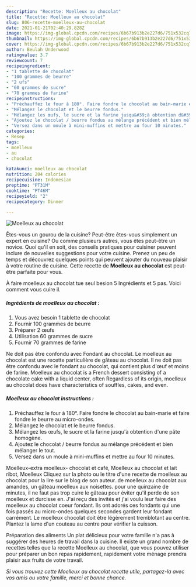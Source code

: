```yaml
---
description: "Recette: Moelleux au chocolat"
title: "Recette: Moelleux au chocolat"
slug: 806-recette-moelleux-au-chocolat
date: 2021-01-21T02:40:29.828Z
image: https://img-global.cpcdn.com/recipes/6b67b913b2e227d6/751x532cq70/moelleux-au-chocolat-photo-principale-de-la-recette.jpg
thumbnail: https://img-global.cpcdn.com/recipes/6b67b913b2e227d6/751x532cq70/moelleux-au-chocolat-photo-principale-de-la-recette.jpg
cover: https://img-global.cpcdn.com/recipes/6b67b913b2e227d6/751x532cq70/moelleux-au-chocolat-photo-principale-de-la-recette.jpg
author: Beulah Underwood
ratingvalue: 3.7
reviewcount: 7
recipeingredient:
- "1 tablette de chocolat"
- "100 grammes de beurre"
- "2 ufs"
- "60 grammes de sucre"
- "70 grammes de farine"
recipeinstructions:
- "Préchauffez le four à 180°. Faire fondre le chocolat au bain-marie et faire fondre le beurre au micro-ondes."
- "Mélangez le chocolat et le beurre fondus."
- "Mélangez les œufs, le sucre et la farine jusqu&#39;à obtention d&#39;une pâte homogène."
- "Ajoutez le chocolat / beurre fondus au mélange précédent et bien mélanger le tout."
- "Versez dans un moule à mini-muffins et mettre au four 10 minutes."
categories:
- Resep
tags:
- moelleux
- au
- chocolat

katakunci: moelleux au chocolat 
nutrition: 204 calories
recipecuisine: Indonesian
preptime: "PT31M"
cooktime: "PT46M"
recipeyield: "2"
recipecategory: Dinner

---
```



![Moelleux au chocolat](https://img-global.cpcdn.com/recipes/6b67b913b2e227d6/751x532cq70/moelleux-au-chocolat-photo-principale-de-la-recette.jpg)

Êtes-vous un gourou de la cuisine? Peut-être êtes-vous simplement un expert en cuisine? Ou comme plusieurs autres, vous êtes peut-être un novice. Quoi qu'il en soit, des conseils pratiques pour cuisiner peuvent inclure de nouvelles suggestions pour votre cuisine. Prenez un peu de temps et découvrez quelques points qui peuvent ajouter du nouveau plaisir à votre routine de cuisine. Cette recette de <strong> Moelleux au chocolat </strong> est peut-être parfaite pour vous.

<!--inarticleads1-->

À faire moelleux au chocolat tue seul besion 5 Ingrédients et 5 pas. Voici comment vous cuire il.

##### Ingrédients de moelleux au chocolat :

1. Vous avez besoin 1 tablette de chocolat
1. Fournir 100 grammes de beurre
1. Préparer 2 œufs
1. Utilisation 60 grammes de sucre
1. Fournir 70 grammes de farine


Ne doit pas être confondu avec Fondant au chocolat. Le moelleux au chocolat est une recette particulière de gâteau au chocolat. Il ne doit pas être confondu avec le fondant au chocolat, qui contient plus d&#39;œuf et moins de farine. Moelleux au chocolat is a French dessert consisting of a chocolate cake with a liquid center, often Regardless of its origin, moelleux au chocolat does have characteristics of souffles, cakes, and even. 

<!--inarticleads2-->

##### Moelleux au chocolat instructions :

1. Préchauffez le four à 180°. Faire fondre le chocolat au bain-marie et faire fondre le beurre au micro-ondes.
1. Mélangez le chocolat et le beurre fondus.
1. Mélangez les œufs, le sucre et la farine jusqu&#39;à obtention d&#39;une pâte homogène.
1. Ajoutez le chocolat / beurre fondus au mélange précédent et bien mélanger le tout.
1. Versez dans un moule à mini-muffins et mettre au four 10 minutes.


Moelleux-extra moelleux- chocolat et café, Moelleux au chocolat et lait ribot, Moelleux Cliquez sur la photo ou le titre d&#39;une recette de moelleux au chocolat pour la lire sur le blog de son auteur..de moelleux au chocolat aux amandes, un gâteau moelleux aux noisettes. pour une quinzaine de minutes, il ne faut pas trop cuire le gâteau pour éviter qu&#39;il perde de son moelleux et durcisse en. J&#39;ai reçu des invités et j&#39;ai voulu leur faire des moelleux au chocolat coeur fondant. Ils ont adorés ces fondants qui une fois passés au micro-ondes quelques secondes gardent leur fondant carrément. Le moelleux chocolat doit être légèrement tremblotant au centre. Plantez la lame d&#39;un couteau au centre pour vérifier la cuisson. 

<!--inarticleads1-->

<p>
Préparation des aliments Un plat délicieux pour votre famille n'a pas à suggérer des heures de travail dans la cuisine. Il existe un grand nombre de recettes telles que la recette Moelleux au chocolat, que vous pouvez utiliser pour préparer un bon repas rapidement, rapidement votre ménage prendra plaisir aux fruits de votre travail.
</p>

<p>
<i>Si vous trouvez cette Moelleux au chocolat recette utile, partagez-la avec vos amis ou votre famille, merci et bonne chance.</i>
</p>
